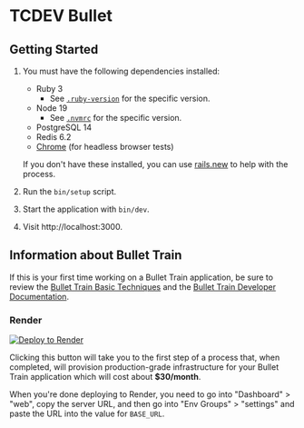 # TCDEV Bullet

## Getting Started

1. You must have the following dependencies installed:

     - Ruby 3
          - See [`.ruby-version`](.ruby-version) for the specific version.
     - Node 19
          - See [`.nvmrc`](.nvmrc) for the specific version.
     - PostgreSQL 14
     - Redis 6.2
     - [Chrome](https://www.google.com/search?q=chrome) (for headless browser tests)

    If you don't have these installed, you can use [rails.new](https://rails.new) to help with the process.

2. Run the `bin/setup` script.
3. Start the application with `bin/dev`.
4. Visit http://localhost:3000.

## Information about Bullet Train
If this is your first time working on a Bullet Train application, be sure to review the [Bullet Train Basic Techniques](https://bullettrain.co/docs/getting-started) and the [Bullet Train Developer Documentation](https://bullettrain.co/docs).

### Render

[![Deploy to Render](https://render.com/images/deploy-to-render-button.svg)](https://render.com/deploy?repo=https://github.com/bullet-train-co/bullet_train)

Clicking this button will take you to the first step of a process that, when completed, will provision production-grade infrastructure for your Bullet Train application which will cost about **$30/month**.

When you're done deploying to Render, you need to go into "Dashboard" > "web", copy the server URL, and then go into "Env Groups" > "settings" and paste the URL into the value for `BASE_URL`.
